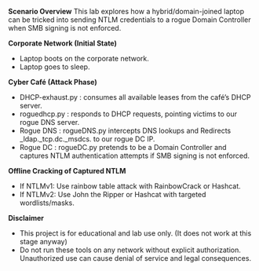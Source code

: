 **Scenario Overview**
This lab explores how a hybrid/domain-joined laptop can be tricked into sending NTLM credentials to a rogue Domain Controller when SMB signing is not enforced.

**Corporate Network (Initial State)**
- Laptop boots on the corporate network.
- Laptop goes to sleep.
   
**Cyber Café (Attack Phase)**
- DHCP-exhaust.py : consumes all available leases from the café’s DHCP server.
- roguedhcp.py : responds to DHCP requests, pointing victims to our rogue DNS server.
- Rogue DNS : rogueDNS.py intercepts DNS lookups and Redirects _ldap._tcp.dc._msdcs.<domain> to our rogue DC IP.
- Rogue DC : rogueDC.py pretends to be a Domain Controller and captures NTLM authentication attempts if SMB signing is not enforced.

**Offline Cracking of Captured NTLM**   
- If NTLMv1: Use rainbow table attack with RainbowCrack or Hashcat.
- If NTLMv2: Use John the Ripper or Hashcat with targeted wordlists/masks.

**Disclaimer**
- This project is for educational and lab use only. (It does not work at this stage anyway)
- Do not run these tools on any network without explicit authorization. Unauthorized use can cause denial of service and legal consequences.
